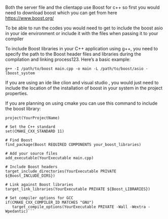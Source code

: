 Both the server file and the clientapp use Boost for c++ so first you would need to download boost which you can get from here https://www.boost.org/

To be able to run the codes you would need to get to include the boost asio in your ide environment or include it with the files when passing it to your compiler

To include Boost libraries in your C++ application using g++, you need to specify the path to the Boost header files and libraries during the compilation and linking process123. Here’s a basic example:

```g++ -I /path/to/boost main.cpp -o main -L /path/to/boost/asio -lboost_system```

If you are using an ide like clion and visual studio , you would just need to include the location of the installation of boost in your system in the project properties.

If you are planning on using cmake you can use this command to include the boost library:

 ```cmake_minimum_required(VERSION 3.12)
project(YourProjectName)

# Set the C++ standard
set(CMAKE_CXX_STANDARD 11)

# Find Boost
find_package(Boost REQUIRED COMPONENTS your_boost_libraries)

# Add your source files
add_executable(YourExecutable main.cpp)

# Include Boost headers
target_include_directories(YourExecutable PRIVATE ${Boost_INCLUDE_DIRS})

# Link against Boost libraries
target_link_libraries(YourExecutable PRIVATE ${Boost_LIBRARIES})

# Set compiler options for GCC
if(CMAKE_CXX_COMPILER_ID MATCHES "GNU")
    target_compile_options(YourExecutable PRIVATE -Wall -Wextra -Wpedantic)```
